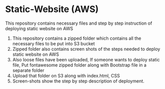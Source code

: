 # Static-Website (AWS)
This repository contains necessary files and  step by step instruction of deploying static website on AWS
1) This repository contains a zipped folder which contains all the necessary files to be put into S3 bucket
2) Zipped folder also contains screen shots of the steps needed to deploy static website on AWS
3) Also loose files have been uploaded, If someone wants to deploy static file, Put fontawesome zipped folder along with Bootstrap file in a separate folder
4) Upload that folder on S3 along with index.html, CSS
5) Screen-shots show the step by step description of deployment.
